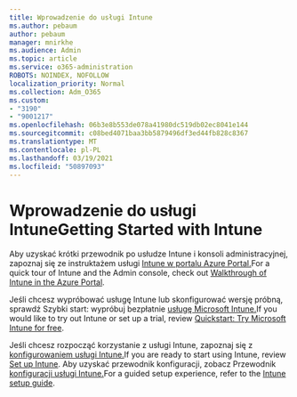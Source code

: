 ```yaml
---
title: Wprowadzenie do usługi Intune
ms.author: pebaum
author: pebaum
manager: mnirkhe
ms.audience: Admin
ms.topic: article
ms.service: o365-administration
ROBOTS: NOINDEX, NOFOLLOW
localization_priority: Normal
ms.collection: Adm_O365
ms.custom:
- "3190"
- "9001217"
ms.openlocfilehash: 06b3e8b553de078a41980dc519db02ec8041e144
ms.sourcegitcommit: c08bed4071baa3bb5879496df3ed44fb828c8367
ms.translationtype: MT
ms.contentlocale: pl-PL
ms.lasthandoff: 03/19/2021
ms.locfileid: "50897093"
---
```

# <a name="getting-started-with-intune"></a><span data-ttu-id="a374e-102">Wprowadzenie do usługi Intune</span><span class="sxs-lookup"><span data-stu-id="a374e-102">Getting Started with Intune</span></span>

<span data-ttu-id="a374e-103">Aby uzyskać krótki przewodnik po usłudze Intune i konsoli administracyjnej, zapoznaj się ze instruktażem usługi [Intune w portalu Azure Portal.](https://docs.microsoft.com/mem/intune/fundamentals/tutorial-walkthrough-endpoint-manager)</span><span class="sxs-lookup"><span data-stu-id="a374e-103">For a quick tour of Intune and the Admin console, check out [Walkthrough of Intune in the Azure Portal](https://docs.microsoft.com/mem/intune/fundamentals/tutorial-walkthrough-endpoint-manager).</span></span>

<span data-ttu-id="a374e-104">Jeśli chcesz wypróbować usługę Intune lub skonfigurować wersję próbną, sprawdź Szybki start: wypróbuj bezpłatnie [usługę Microsoft Intune.](https://docs.microsoft.com/intune/fundamentals/free-trial-sign-up)</span><span class="sxs-lookup"><span data-stu-id="a374e-104">If you would like to try out Intune or set up a trial, review [Quickstart: Try Microsoft Intune for free](https://docs.microsoft.com/intune/fundamentals/free-trial-sign-up).</span></span>

<span data-ttu-id="a374e-105">Jeśli chcesz rozpocząć korzystanie z usługi Intune, zapoznaj się z [konfigurowaniem usługi Intune.](https://docs.microsoft.com/mem/intune/fundamentals/setup-steps)</span><span class="sxs-lookup"><span data-stu-id="a374e-105">If you are ready to start using Intune, review [Set up Intune](https://docs.microsoft.com/mem/intune/fundamentals/setup-steps).</span></span> <span data-ttu-id="a374e-106">Aby uzyskać przewodnik konfiguracji, zobacz Przewodnik [konfiguracji usługi Intune.](https://admin.microsoft.com/AdminPortal/Home?ref=/modernonboarding/intunesetupguide)</span><span class="sxs-lookup"><span data-stu-id="a374e-106">For a guided setup experience, refer to the [Intune setup guide](https://admin.microsoft.com/AdminPortal/Home?ref=/modernonboarding/intunesetupguide).</span></span>